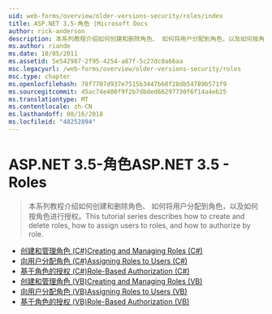 ```yaml
---
uid: web-forms/overview/older-versions-security/roles/index
title: ASP.NET 3.5-角色 |Microsoft Docs
author: rick-anderson
description: 本系列教程介绍如何创建和删除角色、 如何将用户分配到角色，以及如何按角色进行授权。
ms.author: riande
ms.date: 10/05/2011
ms.assetid: 5e542987-2f95-4254-a87f-5c27dc0a66aa
msc.legacyurl: /web-forms/overview/older-versions-security/roles
msc.type: chapter
ms.openlocfilehash: 78f7707d937e7515b3447b60f28db54789b571f9
ms.sourcegitcommit: 45ac74e400f9f2b7dbded66297730f6f14a4eb25
ms.translationtype: MT
ms.contentlocale: zh-CN
ms.lasthandoff: 08/16/2018
ms.locfileid: "48252894"
---
```

<a name="aspnet-35---roles"></a><span data-ttu-id="4c1d5-103">ASP.NET 3.5-角色</span><span class="sxs-lookup"><span data-stu-id="4c1d5-103">ASP.NET 3.5 - Roles</span></span>
====================
> <span data-ttu-id="4c1d5-104">本系列教程介绍如何创建和删除角色、 如何将用户分配到角色，以及如何按角色进行授权。</span><span class="sxs-lookup"><span data-stu-id="4c1d5-104">This tutorial series describes how to create and delete roles, how to assign users to roles, and how to authorize by role.</span></span>


- [<span data-ttu-id="4c1d5-105">创建和管理角色 (C#)</span><span class="sxs-lookup"><span data-stu-id="4c1d5-105">Creating and Managing Roles (C#)</span></span>](creating-and-managing-roles-cs.md)
- [<span data-ttu-id="4c1d5-106">向用户分配角色 (C#)</span><span class="sxs-lookup"><span data-stu-id="4c1d5-106">Assigning Roles to Users (C#)</span></span>](assigning-roles-to-users-cs.md)
- [<span data-ttu-id="4c1d5-107">基于角色的授权 (C#)</span><span class="sxs-lookup"><span data-stu-id="4c1d5-107">Role-Based Authorization (C#)</span></span>](role-based-authorization-cs.md)
- [<span data-ttu-id="4c1d5-108">创建和管理角色 (VB)</span><span class="sxs-lookup"><span data-stu-id="4c1d5-108">Creating and Managing Roles (VB)</span></span>](creating-and-managing-roles-vb.md)
- [<span data-ttu-id="4c1d5-109">向用户分配角色 (VB)</span><span class="sxs-lookup"><span data-stu-id="4c1d5-109">Assigning Roles to Users (VB)</span></span>](assigning-roles-to-users-vb.md)
- [<span data-ttu-id="4c1d5-110">基于角色的授权 (VB)</span><span class="sxs-lookup"><span data-stu-id="4c1d5-110">Role-Based Authorization (VB)</span></span>](role-based-authorization-vb.md)
